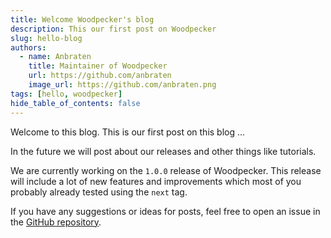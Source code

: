 ```yaml
---
title: Welcome Woodpecker's blog
description: This our first post on Woodpecker
slug: hello-blog
authors:
  - name: Anbraten
    title: Maintainer of Woodpecker
    url: https://github.com/anbraten
    image_url: https://github.com/anbraten.png
tags: [hello, woodpecker]
hide_table_of_contents: false
---
```


Welcome to this blog. This is our first post on this blog ...

<!--truncate-->

In the future we will post about our releases and other things like tutorials.

We are currently working on the `1.0.0` release of Woodpecker. This release will include a lot of new features and improvements which most of you probably already tested using the `next` tag.

If you have any suggestions or ideas for posts, feel free to open an issue in the [GitHub repository](https://github.com/woodpecker-ci/woodpecker).
